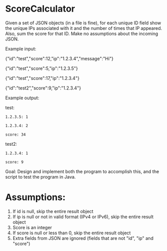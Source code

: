 # ScoreCalculator
 
Given a set of JSON objects (in a file is fine), for each unique ID field show the unique IPs associated with it and the number of times that IP appeared.  Also, sum the score for that ID.  Make no assumptions about the incoming JSON.

Example input:

{"id":"test","score":12,"ip":"1.2.3.4","message":"Hi"}

{"id":"test","score":5,"ip":"1.2.3.5"}

{"id":"test","score":17,"ip":"1.2.3.4"}

{"id":"test2","score":9,"ip":"1.2.3.4"}

 

Example output:

test:

    1.2.3.5: 1

    1.2.3.4: 2

    score: 34

test2:

    1.2.3.4: 1

    score: 9

 

Goal: Design and implement both the program to accomplish this, and the script to test the program in Java.

# Assumptions:
1. If id is null, skip the entire result object
2. If ip is null or not in valid format (IPv4 or IPv6), skip the entire result object
3. Score is an integer
4. If score is null or less than 0, skip the entire result object
5. Extra fields from JSON are ignored (fields that are not "id", "ip" and "score")
